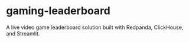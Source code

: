 # gaming-leaderboard
A live video game leaderboard solution built with Redpanda, ClickHouse, and Streamlit.
